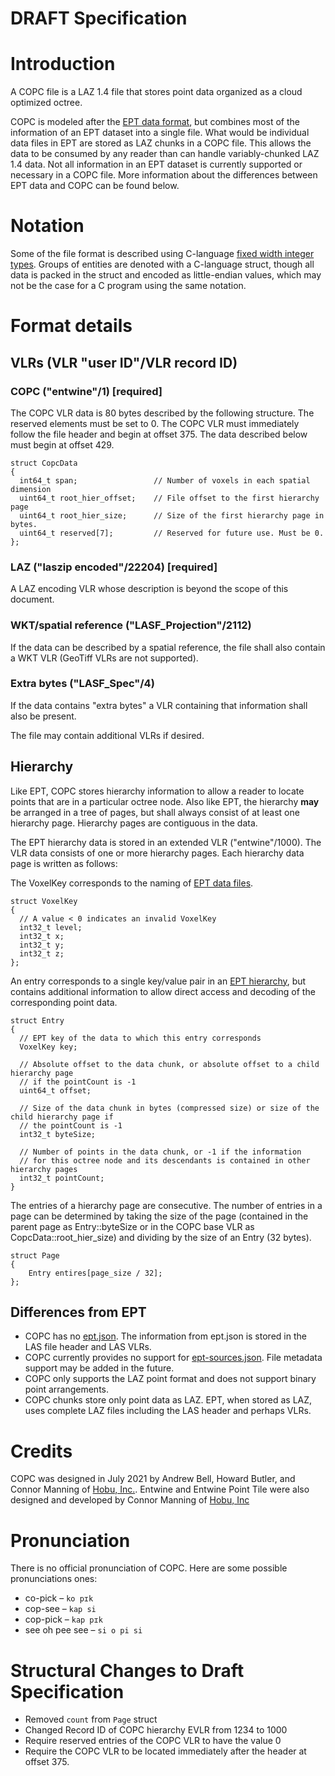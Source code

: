 # **DRAFT Specification**

# Introduction

A COPC file is a LAZ 1.4 file that stores point data organized as a cloud optimized octree.

COPC is modeled after the [EPT data format](https://entwine.io/entwine-point-tile.html), but
combines most of the information of an EPT dataset into a single file.  What would be
individual data files in EPT are stored as LAZ chunks in a COPC file. This allows the data to be
consumed by any reader than can handle variably-chunked LAZ 1.4 data. Not all information in
an EPT dataset is currently supported or necessary in a COPC file. More information about
the differences between EPT data and COPC can be found below.

# Notation

Some of the file format is described using C-language
[fixed width integer types](https://en.cppreference.com/w/c/types/integer).
Groups of entities are denoted with a C-language struct, though all data is packed
in the struct and encoded as little-endian values, which may not be the case for
a C program using the same notation.

# Format details

## VLRs (VLR "user ID"/VLR record ID)

### COPC ("entwine"/1) [required]

The COPC VLR data is 80 bytes described by the following structure. The reserved
elements must be set to 0. The COPC VLR must immediately follow the file header and
begin at offset 375. The data described below must begin at offset 429.

    struct CopcData
    {
      int64_t span;                 // Number of voxels in each spatial dimension
      uint64_t root_hier_offset;    // File offset to the first hierarchy page
      uint64_t root_hier_size;      // Size of the first hierarchy page in bytes.
      uint64_t reserved[7];         // Reserved for future use. Must be 0.
    };

### LAZ ("laszip encoded"/22204) [required]

A LAZ encoding VLR whose description is beyond the scope of this document.

### WKT/spatial reference ("LASF_Projection"/2112)

If the data can be described by a spatial reference, the file shall also contain a
WKT VLR (GeoTiff VLRs are not supported).

### Extra bytes ("LASF_Spec"/4)

If the data contains "extra bytes" a VLR containing that information shall also be present.

The file may contain additional VLRs if desired.

## Hierarchy

Like EPT, COPC stores hierarchy information to allow a reader to locate points that
are in a particular octree node.  Also like EPT, the hierarchy **may** be arranged in
a tree of pages, but shall always consist of at least one hierarchy page. Hierarchy pages
are contiguous in the data.

The EPT hierarchy data is stored in an extended VLR ("entwine"/1000). The VLR data consists of
one or more hierarchy pages. Each hierarchy data page is written as follows:

The VoxelKey corresponds to the naming of
[EPT data files](https://entwine.io/entwine-point-tile.html#ept-data).

    struct VoxelKey
    {
      // A value < 0 indicates an invalid VoxelKey
      int32_t level;
      int32_t x;
      int32_t y;
      int32_t z;
    };

An entry corresponds to a single key/value pair in an
[EPT hierarchy](https://entwine.io/entwine-point-tile.html#ept-data),
but contains additional information to allow direct access and decoding of the corresponding
point data.

    struct Entry
    {
      // EPT key of the data to which this entry corresponds
      VoxelKey key;

      // Absolute offset to the data chunk, or absolute offset to a child hierarchy page
      // if the pointCount is -1
      uint64_t offset;

      // Size of the data chunk in bytes (compressed size) or size of the child hierarchy page if
      // the pointCount is -1
      int32_t byteSize;

      // Number of points in the data chunk, or -1 if the information
      // for this octree node and its descendants is contained in other hierarchy pages
      int32_t pointCount;
    }

The entries of a hierarchy page are consecutive. The number of entries in a page can be determined
by taking the size of the page (contained in the parent page as Entry::byteSize or in the
COPC base VLR as CopcData::root_hier_size) and dividing by the size of an Entry (32 bytes).

    struct Page
    {
        Entry entires[page_size / 32];
    };


## Differences from EPT

- COPC has no [ept.json](https://entwine.io/entwine-point-tile.html#ept-data). The information
  from ept.json is stored in the LAS file header and LAS VLRs.
- COPC currently provides no support for
  [ept-sources.json](https://entwine.io/entwine-point-tile.html#ept-sources).
  File metadata support may be added in the future.
- COPC only supports the LAZ point format and does not support binary
  point arrangements.
- COPC chunks store only point data as LAZ. EPT, when stored as LAZ, uses complete
  LAZ files including the LAS header and perhaps VLRs.

# Credits

COPC was designed in July 2021 by Andrew Bell, Howard Butler, and Connor Manning of
[Hobu, Inc.](https://hobu.co). Entwine and Entwine Point Tile were also designed and
developed by Connor Manning of [Hobu, Inc](https://hobu.co)

# Pronunciation

There is no official pronunciation of COPC. Here are some possible pronunciations ones:

* co-pick – `ko pɪk`
* cop-see – `kap si`
* cop-pick – `kap pɪk`
* see oh pee see – `si o pi si`

# Structural Changes to Draft Specification

* Removed `count` from `Page` struct
* Changed Record ID of COPC hierarchy EVLR from 1234 to 1000
* Require reserved entries of the COPC VLR to have the value 0
* Require the COPC VLR to be located immediately after the header at offset 375.
